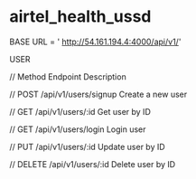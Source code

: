# airtel_health_ussd

BASE URL = ' http://54.161.194.4:4000/api/v1/'

USER


// Method   Endpoint    Description

// POST /api/v1/users/signup    Create a new user

// GET  /api/v1/users/:id   Get user by ID

// GET /api/v1/users/login  Login user

// PUT  /api/v1/users/:id   Update user by ID

// DELETE   /api/v1/users/:id   Delete user by ID
